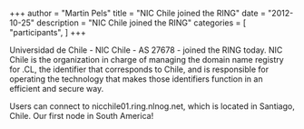 +++
author = "Martin Pels"
title = "NIC Chile joined the RING"
date = "2012-10-25"
description = "NIC Chile joined the RING"
categories = [
    "participants",
]
+++

Universidad de Chile - NIC Chile - AS 27678 - joined the RING today. NIC Chile is the organization in charge of managing the domain name registry for .CL, the identifier that corresponds to Chile, and is responsible for operating the technology that makes those identifiers function in an efficient and secure way.

Users can connect to nicchile01.ring.nlnog.net, which is located in Santiago, Chile. Our first node in South America!


